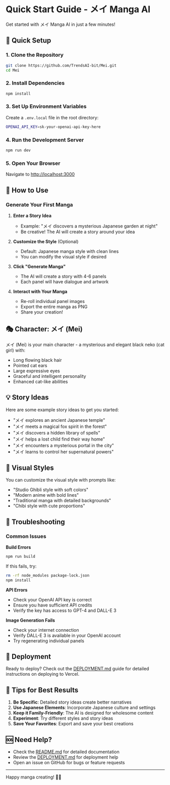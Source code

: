 # Quick Start Guide - メイ Manga AI

Get started with メイ Manga AI in just a few minutes!

## 🚀 Quick Setup

### 1. Clone the Repository
```bash
git clone https://github.com/TrendsAI-bit/Mei.git
cd Mei
```

### 2. Install Dependencies
```bash
npm install
```

### 3. Set Up Environment Variables
Create a `.env.local` file in the root directory:
```bash
OPENAI_API_KEY=sk-your-openai-api-key-here
```

### 4. Run the Development Server
```bash
npm run dev
```

### 5. Open Your Browser
Navigate to [http://localhost:3000](http://localhost:3000)

## 🎨 How to Use

### Generate Your First Manga

1. **Enter a Story Idea**
   - Example: "メイ discovers a mysterious Japanese garden at night"
   - Be creative! The AI will create a story around your idea

2. **Customize the Style** (Optional)
   - Default: Japanese manga style with clean lines
   - You can modify the visual style if desired

3. **Click "Generate Manga"**
   - The AI will create a story with 4-6 panels
   - Each panel will have dialogue and artwork

4. **Interact with Your Manga**
   - Re-roll individual panel images
   - Export the entire manga as PNG
   - Share your creation!

## 🎭 Character: メイ (Mei)

メイ (Mei) is your main character - a mysterious and elegant black neko (cat girl) with:
- Long flowing black hair
- Pointed cat ears
- Large expressive eyes
- Graceful and intelligent personality
- Enhanced cat-like abilities

## 💡 Story Ideas

Here are some example story ideas to get you started:

- "メイ explores an ancient Japanese temple"
- "メイ meets a magical fox spirit in the forest"
- "メイ discovers a hidden library of spells"
- "メイ helps a lost child find their way home"
- "メイ encounters a mysterious portal in the city"
- "メイ learns to control her supernatural powers"

## 🎨 Visual Styles

You can customize the visual style with prompts like:
- "Studio Ghibli style with soft colors"
- "Modern anime with bold lines"
- "Traditional manga with detailed backgrounds"
- "Chibi style with cute proportions"

## 🔧 Troubleshooting

### Common Issues

**Build Errors**
```bash
npm run build
```
If this fails, try:
```bash
rm -rf node_modules package-lock.json
npm install
```

**API Errors**
- Check your OpenAI API key is correct
- Ensure you have sufficient API credits
- Verify the key has access to GPT-4 and DALL-E 3

**Image Generation Fails**
- Check your internet connection
- Verify DALL-E 3 is available in your OpenAI account
- Try regenerating individual panels

## 📱 Deployment

Ready to deploy? Check out the [DEPLOYMENT.md](DEPLOYMENT.md) guide for detailed instructions on deploying to Vercel.

## 🎯 Tips for Best Results

1. **Be Specific**: Detailed story ideas create better narratives
2. **Use Japanese Elements**: Incorporate Japanese culture and settings
3. **Keep it Family-Friendly**: The AI is designed for wholesome content
4. **Experiment**: Try different styles and story ideas
5. **Save Your Favorites**: Export and save your best creations

## 🆘 Need Help?

- Check the [README.md](README.md) for detailed documentation
- Review the [DEPLOYMENT.md](DEPLOYMENT.md) for deployment help
- Open an issue on GitHub for bugs or feature requests

---

Happy manga creating! 🎨✨
